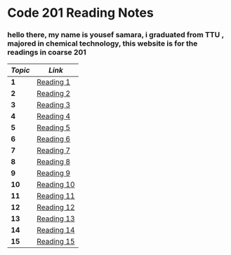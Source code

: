 # Code 201 Reading Notes

### hello there, my name is yousef samara, i graduated from TTU , majored in chemical technology, this website is for the readings in coarse 201

| *Topic*      | *Link* |
| ------ | ----- |
| **1** | [Reading 1](1.md) |
| **2** | [Reading 2](2.md) |
| **3** | [Reading 3](3.md) |
| **4** | [Reading 4](4.md) |
| **5** | [Reading 5](5.md) |
| **6** | [Reading 6](6.md) |
| **7** | [Reading 7](7.md) |
| **8** | [Reading 8](8.md) |
| **9** | [Reading 9](9.md) |
| **10** | [Reading 10](10.md) |
| **11** | [Reading 11](11.md) |
| **12** | [Reading 12](12.md) |
| **13** | [Reading 13](13.md) |
| **14** | [Reading 14](14.md) |
| **15** | [Reading 15](15.md) |